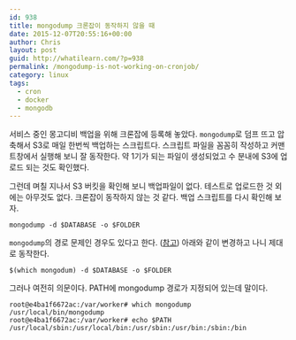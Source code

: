 ```yaml
---
id: 938
title: mongodump 크론잡이 동작하지 않을 때
date: 2015-12-07T20:55:16+00:00
author: Chris
layout: post
guid: http://whatilearn.com/?p=938
permalink: /mongodump-is-not-working-on-cronjob/
category: linux
tags:
  - cron
  - docker
  - mongodb
---
```

서비스 중인 몽고디비 백업을 위해 크론잡에 등록해 놓았다. `mongodump`로 덤프 뜨고 압축해서 S3로 매일 한번씩 백업하는 스크립트다. 스크립트 파일을 꼼꼼히 작성하고 커맨트창에서 실행해 보니 잘 동작한다. 약 1기가 되는 파일이 생성되었고 수 분내에 S3에 업로드 되는 것도 확인했다. 

그런데 며칠 지나서 S3 버킷을 확인해 보니 백업파일이 없다. 테스트로 업로드한 것 외에는 아무것도 없다. 크론잡이 동작하지 않는 것 같다. 백업 스크립트를 다시 확인해 보자.

```
mongodump -d $DATABASE -o $FOLDER
```

`mongodump`의 경로 문제인 경우도 있다고 한다. ([참고](http://serverfault.com/questions/269977/why-does-my-backup-script-work-when-i-run-it-but-not-when-its-run-via-cron)) 아래와 같이 변경하고 나니 제대로 동작한다.

```
$(which mongodum) -d $DATABASE -o $FOLDER
```

그러나 여전히 의문이다. PATH에 mongodump 경로가 지정되어 있는데 말이다.

```
root@e4ba1f6672ac:/var/worker# which mongodump
/usr/local/bin/mongodump
root@e4ba1f6672ac:/var/worker# echo $PATH
/usr/local/sbin:/usr/local/bin:/usr/sbin:/usr/bin:/sbin:/bin
```

